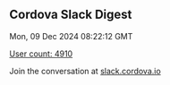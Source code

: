 ## Cordova Slack Digest
Mon, 09 Dec 2024 08:22:12 GMT

[User count: 4910](https://cordova.slack.com/)


Join the conversation at [slack.cordova.io](http://slack.cordova.io/)
